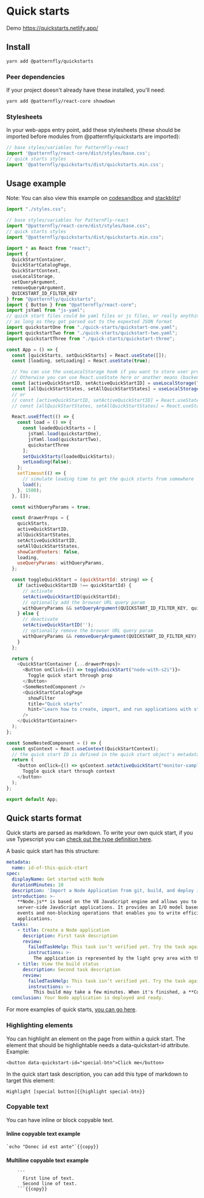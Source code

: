 # Quick starts

Demo
https://quickstarts.netlify.app/

## Install

```bash
yarn add @patternfly/quickstarts
```

### Peer dependencies

If your project doesn't already have these installed, you'll need:
```bash
yarn add @patternfly/react-core showdown
```

### Stylesheets

In your web-apps entry point, add these stylesheets (these should be imported before modules from @patternfly/quickstarts are imported):

```js
// base styles/variables for PatternFly-react
import '@patternfly/react-core/dist/styles/base.css';
// quick starts styles
import '@patternfly/quickstarts/dist/quickstarts.min.css';
```

## Usage example

Note: You can also view this example on [codesandbox](https://codesandbox.io/s/patternflyquickstarts-1386f?file=/src/App.js) and [stackblitz](https://stackblitz.com/edit/react-ts-wcc244?file=Main.jsx)!

```js
import "./styles.css";

// base styles/variables for PatternFly-react
import "@patternfly/react-core/dist/styles/base.css";
// quick starts styles
import "@patternfly/quickstarts/dist/quickstarts.min.css";

import * as React from "react";
import {
  QuickStartContainer,
  QuickStartCatalogPage,
  QuickStartContext,
  useLocalStorage,
  setQueryArgument,
  removeQueryArgument,
  QUICKSTART_ID_FILTER_KEY
} from "@patternfly/quickstarts";
import { Button } from "@patternfly/react-core";
import jsYaml from "js-yaml";
// quick start files could be yaml files or js files, or really anything,
// as long as they get parsed out to the expexted JSON format
import quickstartOne from "./quick-starts/quickstart-one.yaml";
import quickstartTwo from "./quick-starts/quickstart-two.yaml";
import quickstartThree from "./quick-starts/quickstart-three";

const App = () => {
  const [quickStarts, setQuickStarts] = React.useState([]);
  const [loading, setLoading] = React.useState(true);

  // You can use the useLocalStorage hook if you want to store user progress in local storage
  // Otherwise you can use React.useState here or another means (backend) to store the active quick start ID and state
  const [activeQuickStartID, setActiveQuickStartID] = useLocalStorage("quickstartId", "");
  const [allQuickStartStates, setAllQuickStartStates] = useLocalStorage("quickstarts", {});
  // or
  // const [activeQuickStartID, setActiveQuickStartID] = React.useState("");
  // const [allQuickStartStates, setAllQuickStartStates] = React.useState({});

  React.useEffect(() => {
    const load = () => {
      const loadedQuickStarts = [
        jsYaml.load(quickstartOne),
        jsYaml.load(quickstartTwo),
        quickstartThree
      ];
      setQuickStarts(loadedQuickStarts);
      setLoading(false);
    };
    setTimeout(() => {
      // simulate loading time to get the quick starts from somewhere
      load();
    }, 1500);
  }, []);

  const withQueryParams = true;

  const drawerProps = {
    quickStarts,
    activeQuickStartID,
    allQuickStartStates,
    setActiveQuickStartID,
    setAllQuickStartStates,
    showCardFooters: false,
    loading,
    useQueryParams: withQueryParams,
  };

  const toggleQuickStart = (quickStartId: string) => {
    if (activeQuickStartID !== quickStartId) {
      // activate
      setActiveQuickStartID(quickStartId);
      // optionally add the browser URL query param
      withQueryParams && setQueryArgument(QUICKSTART_ID_FILTER_KEY, quickStartId);
    } else {
      // deactivate
      setActiveQuickStartID('');
      // optionally remove the browser URL query param
      withQueryParams && removeQueryArgument(QUICKSTART_ID_FILTER_KEY);
    }
  };

  return (
    <QuickStartContainer {...drawerProps}>
      <Button onClick={() => toggleQuickStart("node-with-s2i")}>
        Toggle quick start through prop
      </Button>
      <SomeNestedComponent />
      <QuickStartCatalogPage
        showFilter
        title="Quick starts"
        hint="Learn how to create, import, and run applications with step-by-step instructions and tasks."
      />
    </QuickStartContainer>
  );
};

const SomeNestedComponent = () => {
  const qsContext = React.useContext(QuickStartContext);
  // the quick start ID is defined in the quick start object's metadata.name field
  return (
    <button onClick={() => qsContext.setActiveQuickStart("monitor-sampleapp")}>
      Toggle quick start through context
    </button>
  );
};

export default App;
```

## Quick starts format

Quick starts are parsed as markdown. To write your own quick start, if you use Typescript you can [check out the type definition here](https://github.com/patternfly/patternfly-quickstarts/blob/d52b194119f1ff16e69bf589d49a14931a19ac4b/packages/module/src/utils/quick-start-types.ts#L6).

A basic quick start has this structure:
```yaml
metadata:
  name: id-of-this-quick-start
spec:
  displayName: Get started with Node
  durationMinutes: 10
  description: 'Import a Node Application from git, build, and deploy it onto OpenShift.'
  introduction: >-
    **Node.js** is based on the V8 JavaScript engine and allows you to write
    server-side JavaScript applications. It provides an I/O model based on
    events and non-blocking operations that enables you to write efficient
    applications.
  tasks:
    - title: Create a Node application
      description: First task description
      review:
        failedTaskHelp: This task isn’t verified yet. Try the task again.
        instructions: >-
          The application is represented by the light grey area with the white border. The deployment is a white circle. Verify that the application was successfully created.
    - title: View the build status
      description: Second task description
      review:
        failedTaskHelp: This task isn’t verified yet. Try the task again.
        instructions: >-
          This build may take a few minutes. When it's finished, a **Complete** badge will surface on the page header beside build name **nodejsrest-http-redhat-1**. Did this badge appear?
  conclusion: Your Node application is deployed and ready.
```

For more examples of quick starts, [you can go here](https://github.com/patternfly/patternfly-quickstarts/tree/main/packages/dev/src/quickstarts-data/mocks/yamls).

### Highlighting elements

You can highlight an element on the page from within a quick start. The element that should be highlightable needs a data-quickstart-id attribute. Example:
```
<button data-quickstart-id="special-btn">Click me</button>
```

In the quick start task description, you can add this type of markdown to target this element:
```
Highlight [special button]{{highlight special-btn}}
```

### Copyable text

You can have inline or block copyable text.

#### Inline copyable text example
```
`echo "Donec id est ante"`{{copy}}
```

#### Multiline copyable text example
```
    ```
      First line of text.
      Second line of text.
    ```{{copy}}
```

#### 